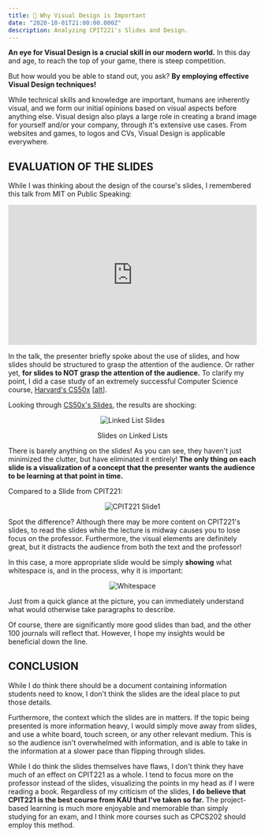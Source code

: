 ```yaml
---
title: 🎇 Why Visual Design is Important
date: "2020-10-01T21:00:00.000Z"
description: Analyzing CPIT221's Slides and Design.
---
```


**An eye for Visual Design is a crucial skill in our modern world.** In this day and age, to reach the top of your game, there is steep competition.

But how would you be able to stand out, you ask? **By employing effective Visual Design techniques!**

While technical skills and knowledge are important, humans are inherently visual, and we form our initial opinions based on visual aspects before anything else. Visual design also plays a large role in creating a brand image for yourself and/or your company, through it's extensive use cases. From websites and games, to logos and CVs, Visual Design is applicable everywhere.

## EVALUATION OF THE SLIDES

While I was thinking about the design of the course's slides, I remembered this talk from MIT on Public Speaking:

<div style="position:relative;padding-bottom:56.25%;">
<iframe  style="width:100%;height:100%;position:absolute;left:0px;top:0px;" width="100%" height="100%" src="https://www.youtube.com/embed/Unzc731iCUY" frameborder="0" allow="accelerometer; autoplay; clipboard-write; encrypted-media; gyroscope; picture-in-picture" allowfullscreen></iframe>
</div>


In the talk, the presenter briefly spoke about the use of slides, and how slides should be structured to grasp the attention of the audience. Or rather yet, **for slides to NOT grasp the attention of the audience.** To clarify my point, I did a case study of an extremely successful Computer Science course, [Harvard's CS50x](https://www.edx.org/course/cs50s-introduction-to-computer-science) [[alt](https://cs50.harvard.edu/x/2020/)].

Looking through [CS50x's Slides](https://docs.google.com/presentation/d/1KMzq3bLe7g_O4JVYZ0lxuxHjShnIk54beO84-chYTig/edit), the results are shocking:

<center>

![Linked List Slides](https://i.imgur.com/nnQ01gS.jpg)

Slides on Linked Lists

</center>

There is barely anything on the slides! As you can see, they haven't just minimized the clutter, but have eliminated it entirely! **The only thing on each slide is a visualization of a concept that the presenter wants the audience to be learning at that point in time.**


Compared to a Slide from CPIT221:

<center>

<img style="max-width:100%" alt="CPIT221 Slide1" src="https://i.imgur.com/3e1rubT.png">

</center>

Spot the difference? Although there may be more content on CPIT221's slides, to read the slides while the lecture is midway causes you to lose focus on the professor. Furthermore, the visual elements are definitely great, but it distracts the audience from both the text and the professor!

In this case, a more appropriate slide would be simply **showing** what whitespace is, and in the process, why it is important:

<center>

![Whitespace](https://milq.github.io/white-space/white-space.png)

</center>

Just from a quick glance at the picture, you can immediately understand what would otherwise take paragraphs to describe.

Of course, there are significantly more good slides than bad, and the other 100 journals will reflect that. However, I hope my insights would be beneficial down the line.




## CONCLUSION

While I do think there should be a document containing information students need to know, I don't think the slides are the ideal place to put those details.

Furthermore, the context which the slides are in matters. If the topic being presented is more information heavy, I would simply move away from slides, and use a white board, touch screen, or any other relevant medium. This is so the audience isn't overwhelmed with information, and is able to take in the information at a slower pace than flipping through slides.

While I do think the slides themselves have flaws, I don't think they have much of an effect on CPIT221 as a whole. I tend to focus more on the professor instead of the slides, visualizing the points in my head as if I were reading a book. Regardless of my criticism of the slides, **I do believe that CPIT221 is the best course from KAU that I've taken so far.** The project-based learning is much more enjoyable and memorable than simply studying for an exam, and I think more courses such as CPCS202 should employ this method.

